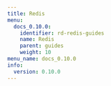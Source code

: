 ```yaml
---
title: Redis
menu:
  docs_0.10.0:
    identifier: rd-redis-guides
    name: Redis
    parent: guides
    weight: 10
menu_name: docs_0.10.0
info:
  version: 0.10.0
---
```


